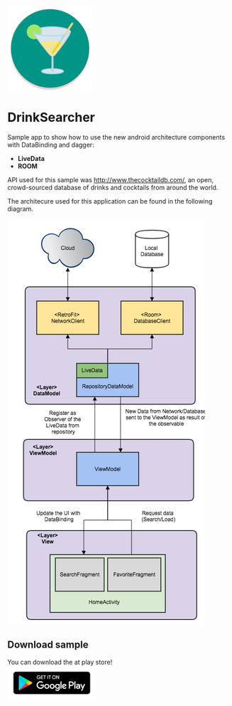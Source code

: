 ![Icon](/android_icon.png)

# DrinkSearcher

Sample app to show how to use the new android architecture components with DataBinding and dagger: 
* **LiveData** 
* **ROOM**

API used for this sample was http://www.thecocktaildb.com/, an open, crowd-sourced database of drinks and cocktails from around the world.

The architecure used for this application can be found in the following diagram.

![Architecture](/android_arch.png)

## Download sample

You can download the at play store!<br>
<a href="https://play.google.com/store/apps/details?id=com.github.dekoservidoni.androidarc"><img src="/google-play-badge.png" width="200"></a>

